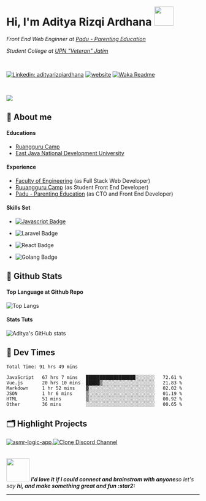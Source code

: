 <h1> Hi, I'm Aditya Rizqi Ardhana <img src="https://media.giphy.com/media/5aY6weoALCAu1qHXpq/giphy.gif" width="50"></h1>
  

_Front End Web Enginner at [Padu - Parenting Education](https://www.paduedu.com)_

_Student College at [UPN "Veteran" Jatim](https://www.upnjatim.ac.id)_

<br>

<!-- [![Twitter: adityaardh](https://img.shields.io/twitter/follow/adityaardh?style=social)](https://twitter.com/adityaardh) -->
[![Linkedin: adityarizqiardhana](https://img.shields.io/badge/-adityarizqiardhana-blue?style=flat-square&logo=Linkedin&logoColor=white&link=https://www.linkedin.com/in/adityaarizqiardhana/)](https://www.linkedin.com/in/adityarizqiardhana/)
<a href="https://arbeitnow.com/?utm_source=awesome-github-profile-readme"><img src="https://img.shields.io/static/v1?label=&labelColor=white&message=arbeitnow&color=%230076D6&style=flat&logo=google-chrome&logoColor=%230076D6" alt="website"/></a>
[![Waka Readme](https://github.com/Adityarizqi7/Adityarizqi7/actions/workflows/wakatime.yml/badge.svg?branch=main)](https://github.com/Adityarizqi7/Adityarizqi7/actions/workflows/wakatime.yml)

<br/>

![](https://github-profile-summary-cards.vercel.app/api/cards/profile-details?username=Adityarizqi7&theme=solarized_dark)

## :love_letter: About me

#### Educations
* [Ruangguru Camp](https://www.ruangguru.com "MSIB Batch 2")
* [East Java National Development University](https://www.upnjatim.ac.id "UPN University")

#### Experience
* [Faculty of Engineering](https://www.fteknik-upnjatim.herokuapp.com "New Version Website") (as Full Stack Web Developer)
* [Ruuangguru Camp](https://www.camp.ruangguru.com "Ruangguru Camp") (as Student Front End Developer)
* [Padu - Parenting Education](https://www.paduedu.com "Padu's Homepage") (as CTO and Front End Developer)

#### Skills Set

- [![Javascript Badge](https://img.shields.io/badge/-Javascript-F0DB4F?style=for-the-badge&labelColor=black&logo=javascript&logoColor=F0DB4F)](https://github.com/Adityarizqi7/aoda-snake)

- ![Laravel Badge](https://img.shields.io/badge/-Laravel-EF4444?style=for-the-badge&labelColor=F1F5F9&logo=laravel&logoColor=EF4444)

- ![React Badge](https://img.shields.io/badge/-React-61DBFB?style=for-the-badge&labelColor=black&logo=react&logoColor=61DBFB)

- ![Golang Badge](https://img.shields.io/badge/-golang-007acc?style=for-the-badge&labelColor=F1F5F9&logo=go&logoColor=007acc)

## :rocket: Github Stats
#### Top Language at Github Repo
![Top Langs](https://github-readme-stats.vercel.app/api/top-langs/?username=Adityarizqi7&langs_count=5&layout=compact)

#### Stats Tuts
![Aditya's GitHub stats](https://github-readme-stats.vercel.app/api?username=Adityarizqi7&include_all_commits=true&show_icons=true)


## :icecream: Dev Times
<!--START_SECTION:waka-->

```text
Total Time: 91 hrs 49 mins

JavaScript   67 hrs 7 mins   ██████████████████░░░░░░░   72.61 %
Vue.js       20 hrs 10 mins  █████▒░░░░░░░░░░░░░░░░░░░   21.83 %
Markdown     1 hr 52 mins    ▓░░░░░░░░░░░░░░░░░░░░░░░░   02.02 %
JSON         1 hr 6 mins     ▒░░░░░░░░░░░░░░░░░░░░░░░░   01.19 %
HTML         51 mins         ▒░░░░░░░░░░░░░░░░░░░░░░░░   00.92 %
Other        36 mins         ░░░░░░░░░░░░░░░░░░░░░░░░░   00.65 %
```

<!--END_SECTION:waka-->

## 🗂️ Highlight Projects
<a href="https://github.com/Adityarizqi7/asmr-logic-app">
  <img align="center" src="https://github-readme-stats.vercel.app/api/pin/?username=Adityarizqi7&repo=asmr-logic-app&show_icons=true&line_height=27&title_color=6aa6f8&text_color=8a919a&icon_color=6aa6f8&bg_color=22272e" alt="asmr-logic-app" />
</a>
<a href="https://github.com/Adityarizqi7/mini-discord-channel">
  <img align="center" src="https://github-readme-stats.vercel.app/api/pin/?username=Adityarizqi7&repo=mini-discord-channel&show_icons=true&line_height=27&title_color=6aa6f8&text_color=8a919a&icon_color=6aa6f8&bg_color=22272e" alt="Clone Discord Channel" />
</a>

<br/>
<br/>
<br/>

<div>
  <img src="https://media.giphy.com/media/oRBJN6AVzzy28CrUgc/giphy.gif" width="60">
  <em><b>I'd love it if i could connect and brainstrom with anyone</b>so let's say <b>hi, and make something great and fun :star2:</em>
</div>
 
---
